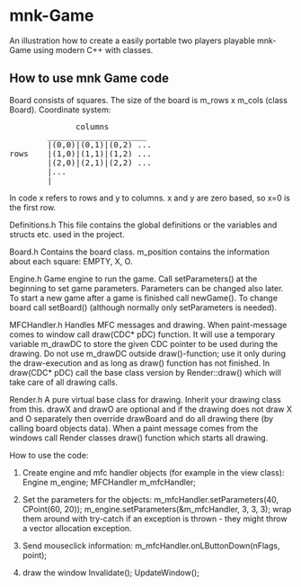 # mnk-Game
An illustration how to create a easily portable two players playable mnk-Game using modern C++ with classes.

How to use mnk Game code
---------------------------

Board consists of squares. The size of the board is m_rows x m_cols (class Board).
Coordinate system:

<pre>
              columns 
        _____________________
        |(0,0)|(0,1)|(0,2) ...
rows    |(1,0)|(1,1)|(1,2) ...
        |(2,0)|(2,1)|(2,2) ...
        |...
        |
</pre>	

In code x refers to rows and y to columns. x and y are zero based, so
x=0 is the first row.

Definitions.h
	This file contains the global definitions or the variables and structs etc. used in the project.

Board.h
	Contains the board class. m_position contains the information about each square: EMPTY, X, O.

Engine.h
	Game engine to run the game. Call setParameters() at the beginning to set game parameters. Parameters
can be changed also later. To start a new game after a game is finished call newGame(). To change
board call setBoard() (although normally only setParameters is needed).

MFCHandler.h
	Handles MFC messages and drawing. When paint-message comes to window call draw(CDC* pDC) function. It will 
use a temporary variable m_drawDC to store the given CDC pointer to be used during the drawing. Do not use 
m_drawDC outside draw()-function; use it only during the draw-execution and as long as draw() function has not finished.
In draw(CDC* pDC) call the base class version by Render::draw() which will take care of all drawing calls.

Render.h
	A pure virtual base class for drawing. Inherit your drawing class from this. drawX and drawO are optional
and if the drawing does not draw X and O separately then override drawBoard and do all drawing there (by
calling board objects data). When a paint message comes from the windows call Render classes draw() function
which starts all drawing.

How to use the code:
1) Create engine and mfc handler objects (for example in the view class):
	Engine m_engine;
	MFCHandler m_mfcHandler;

2) Set the parameters for the objects:
		m_mfcHandler.setParameters(40, CPoint(60, 20));
		m_engine.setParameters(&m_mfcHandler, 3, 3, 3);
wrap them around with try-catch if an exception is thrown - they might throw a vector allocation exception.

3) Send mouseclick information:
	m_mfcHandler.onLButtonDown(nFlags, point);

4) draw the window
		Invalidate();
		UpdateWindow();
